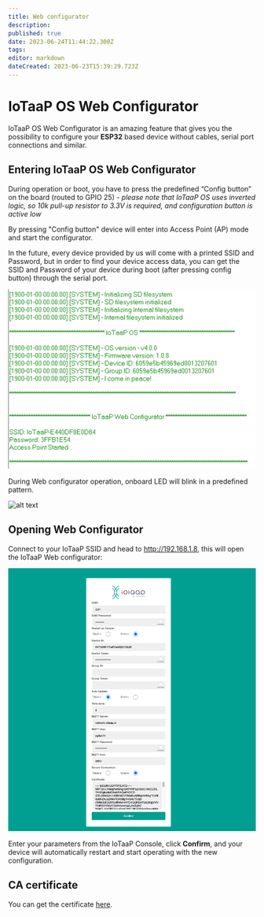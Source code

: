 ```yaml
---
title: Web configurator
description: 
published: true
date: 2023-06-24T11:44:22.300Z
tags: 
editor: markdown
dateCreated: 2023-06-23T15:39:29.723Z
---
```


# IoTaaP OS Web Configurator

IoTaaP OS Web Configurator is an amazing feature that gives you the possibility to configure your **ESP32** based device
without cables, serial port connections and similar.

## Entering IoTaaP OS Web Configurator

During operation or boot, you have to press the predefined “Config button” on the board (routed to GPIO 25) - *please note that IoTaaP OS uses inverted logic, so 10k pull-up resistor to 3.3V is required, and configuration button is active low* 

By pressing "Config button" device will enter into Access Point (AP) mode and start the configurator. 

In the future, every device provided by us will come with a printed SSID and Password, but in order to find your device access data, you can get the SSID and Password of your device during boot (after pressing config button) through the serial port. 

![web-configurator-credentials.png](/tutorials/web-configurator-credentials.png)

During Web configurator operation, onboard LED will blink in a predefined pattern.

![alt text](https://community.iotaap.io/uploads/default/original/1X/a9f746e3c0fdf96fcd19348929f8d6a9a4e15635.png "IoTaaP OS Access Point")

## Opening Web Configurator

Connect to your IoTaaP SSID and head to http://192.168.1.8, this will open the IoTaaP Web configurator:

![iotaap_web_configurator.png](/assets/iotaap_web_configurator.png)

Enter your parameters from the IoTaaP Console, click **Confirm**, and your device will automatically restart and start operating with the new configuration.

## CA certificate

You can get the certificate [here](/iotaap-os/certificates).